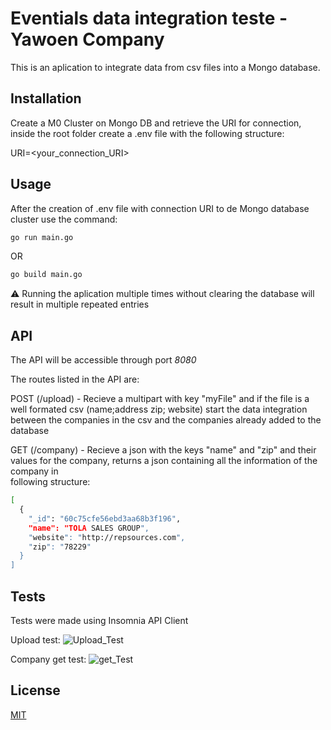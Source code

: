 # Eventials data integration teste - Yawoen Company 

This is an aplication to integrate data from csv files into a Mongo database.

## Installation

Create a M0 Cluster on Mongo DB and retrieve the URI for connection, inside the root folder create a .env file with the following structure:

URI=<your_connection_URI>

## Usage

After the creation of .env file with connection URI to de Mongo database cluster use the command:

```Bash
go run main.go
```

OR

```Bash
go build main.go
```

⚠️ Running the aplication multiple times without clearing the database will result in multiple repeated entries

## API

The API will be accessible through port *8080*

The routes listed in the API are:

POST (/upload) - Recieve a multipart with key "myFile" and if the file is a well formated csv (name;address zip; website) start the data integration
between the companies in the csv and the companies already added to the database

GET (/company) - Recieve a json with the keys "name" and "zip" and their values for the company, returns a json containing all the information of the company in  
following structure:
```Bash
[
  {
    "_id": "60c75cfe56ebd3aa68b3f196",
    "name": "TOLA SALES GROUP",
    "website": "http://repsources.com",
    "zip": "78229"
  }
]
```

## Tests

Tests were made using Insomnia API Client

Upload test:
![Upload_Test](/assets/api_update.png)

Company get test:
![get_Test](/assets/api_get.png)


## License
[MIT](https://choosealicense.com/licenses/mit/)
